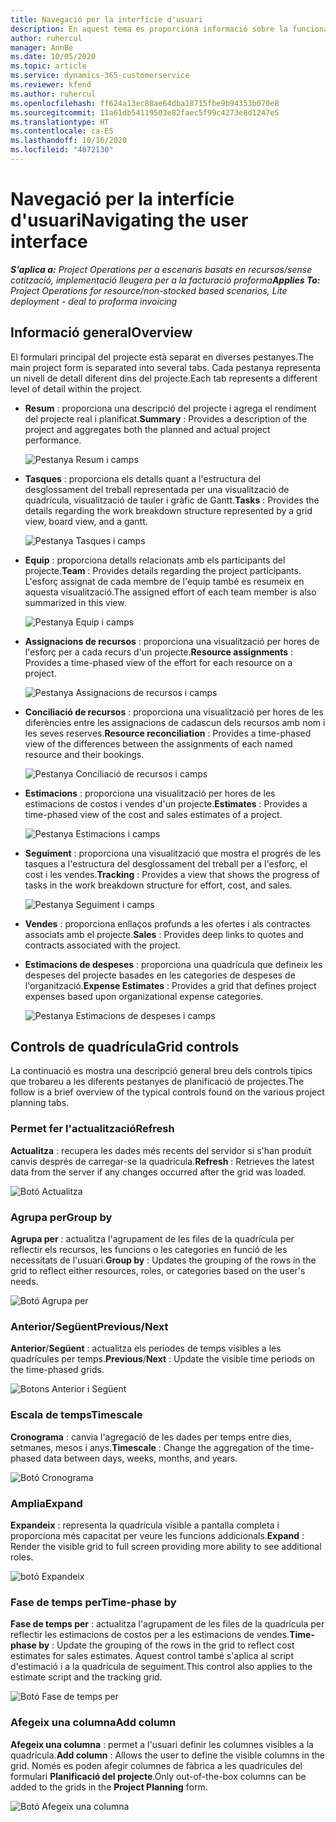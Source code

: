 ```yaml
---
title: Navegació per la interfície d'usuari
description: En aquest tema es proporciona informació sobre la funcionalitat d'administració de projectes al Dynamics 365 Project Operations.
author: ruhercul
manager: AnnBe
ms.date: 10/05/2020
ms.topic: article
ms.service: dynamics-365-customerservice
ms.reviewer: kfend
ms.author: ruhercul
ms.openlocfilehash: ff624a13ec88ae64dba18715fbe9b94353b070e8
ms.sourcegitcommit: 11a61db54119503e82faec5f99c4273e8d1247e5
ms.translationtype: HT
ms.contentlocale: ca-ES
ms.lasthandoff: 10/16/2020
ms.locfileid: "4072130"
---
```

# <a name="navigating-the-user-interface"></a><span data-ttu-id="a3adc-103">Navegació per la interfície d'usuari</span><span class="sxs-lookup"><span data-stu-id="a3adc-103">Navigating the user interface</span></span>

<span data-ttu-id="a3adc-104">_**S'aplica a:** Project Operations per a escenaris basats en recursos/sense cotització, implementació lleugera per a la facturació proforma_</span><span class="sxs-lookup"><span data-stu-id="a3adc-104">_**Applies To:** Project Operations for resource/non-stocked based scenarios, Lite deployment - deal to proforma invoicing_</span></span>

## <a name="overview"></a><span data-ttu-id="a3adc-105">Informació general</span><span class="sxs-lookup"><span data-stu-id="a3adc-105">Overview</span></span>

<span data-ttu-id="a3adc-106">El formulari principal del projecte està separat en diverses pestanyes.</span><span class="sxs-lookup"><span data-stu-id="a3adc-106">The main project form is separated into several tabs.</span></span> <span data-ttu-id="a3adc-107">Cada pestanya representa un nivell de detall diferent dins del projecte.</span><span class="sxs-lookup"><span data-stu-id="a3adc-107">Each tab represents a different level of detail within the project.</span></span>

- <span data-ttu-id="a3adc-108">**Resum** : proporciona una descripció del projecte i agrega el rendiment del projecte real i planificat.</span><span class="sxs-lookup"><span data-stu-id="a3adc-108">**Summary** : Provides a description of the project and aggregates both the planned and actual project performance.</span></span>

    ![Pestanya Resum i camps](media/navigation7.png)

- <span data-ttu-id="a3adc-110">**Tasques** : proporciona els detalls quant a l'estructura del desglossament del treball representada per una visualització de quadrícula, visualització de tauler i gràfic de Gantt.</span><span class="sxs-lookup"><span data-stu-id="a3adc-110">**Tasks** : Provides the details regarding the work breakdown structure represented by a grid view, board view, and a gantt.</span></span>

    ![Pestanya Tasques i camps](media/navigation8.png)

- <span data-ttu-id="a3adc-112">**Equip** : proporciona detalls relacionats amb els participants del projecte.</span><span class="sxs-lookup"><span data-stu-id="a3adc-112">**Team** : Provides details regarding the project participants.</span></span> <span data-ttu-id="a3adc-113">L'esforç assignat de cada membre de l'equip també es resumeix en aquesta visualització.</span><span class="sxs-lookup"><span data-stu-id="a3adc-113">The assigned effort of each team member is also summarized in this view.</span></span>

    ![Pestanya Equip i camps](media/navigation9.png)

- <span data-ttu-id="a3adc-115">**Assignacions de recursos** : proporciona una visualització per hores de l'esforç per a cada recurs d'un projecte.</span><span class="sxs-lookup"><span data-stu-id="a3adc-115">**Resource assignments** : Provides a time-phased view of the effort for each resource on a project.</span></span>

    ![Pestanya Assignacions de recursos i camps](media/navigation10.png)

- <span data-ttu-id="a3adc-117">**Conciliació de recursos** : proporciona una visualització per hores de les diferències entre les assignacions de cadascun dels recursos amb nom i les seves reserves.</span><span class="sxs-lookup"><span data-stu-id="a3adc-117">**Resource reconciliation** : Provides a time-phased view of the differences between the assignments of each named resource and their bookings.</span></span>

    ![Pestanya Conciliació de recursos i camps](media/navigation11.png)

- <span data-ttu-id="a3adc-119">**Estimacions** : proporciona una visualització per hores de les estimacions de costos i vendes d'un projecte.</span><span class="sxs-lookup"><span data-stu-id="a3adc-119">**Estimates** : Provides a time-phased view of the cost and sales estimates of a project.</span></span>

    ![Pestanya Estimacions i camps](media/navigation12.png)

- <span data-ttu-id="a3adc-121">**Seguiment** : proporciona una visualització que mostra el progrés de les tasques a l'estructura del desglossament del treball per a l'esforç, el cost i les vendes.</span><span class="sxs-lookup"><span data-stu-id="a3adc-121">**Tracking** : Provides a view that shows the progress of tasks in the work breakdown structure for effort, cost, and sales.</span></span>

    ![Pestanya Seguiment i camps](media/navigation13.png)

- <span data-ttu-id="a3adc-123">**Vendes** : proporciona enllaços profunds a les ofertes i als contractes associats amb el projecte.</span><span class="sxs-lookup"><span data-stu-id="a3adc-123">**Sales** : Provides deep links to quotes and contracts associated with the project.</span></span>

- <span data-ttu-id="a3adc-124">**Estimacions de despeses** : proporciona una quadrícula que defineix les despeses del projecte basades en les categories de despeses de l'organització.</span><span class="sxs-lookup"><span data-stu-id="a3adc-124">**Expense Estimates** : Provides a grid that defines project expenses based upon organizational expense categories.</span></span>

    ![Pestanya Estimacions de despeses i camps](media/navigation14.png)

## <a name="grid-controls"></a><span data-ttu-id="a3adc-126">Controls de quadrícula</span><span class="sxs-lookup"><span data-stu-id="a3adc-126">Grid controls</span></span>

<span data-ttu-id="a3adc-127">La continuació es mostra una descripció general breu dels controls típics que trobareu a les diferents pestanyes de planificació de projectes.</span><span class="sxs-lookup"><span data-stu-id="a3adc-127">The follow is a brief overview of the typical controls found on the various project planning tabs.</span></span>

### <a name="refresh"></a><span data-ttu-id="a3adc-128">Permet fer l'actualització</span><span class="sxs-lookup"><span data-stu-id="a3adc-128">Refresh</span></span>

<span data-ttu-id="a3adc-129">**Actualitza** : recupera les dades més recents del servidor si s'han produït canvis després de carregar-se la quadrícula.</span><span class="sxs-lookup"><span data-stu-id="a3adc-129">**Refresh** : Retrieves the latest data from the server if any changes occurred after the grid was loaded.</span></span>

![Botó Actualitza](media/navigation7.png)

### <a name="group-by"></a><span data-ttu-id="a3adc-131">Agrupa per</span><span class="sxs-lookup"><span data-stu-id="a3adc-131">Group by</span></span>

<span data-ttu-id="a3adc-132">**Agrupa per** : actualitza l'agrupament de les files de la quadrícula per reflectir els recursos, les funcions o les categories en funció de les necessitats de l'usuari.</span><span class="sxs-lookup"><span data-stu-id="a3adc-132">**Group by** : Updates the grouping of the rows in the grid to reflect either resources, roles, or categories based on the user's needs.</span></span>

![Botó Agrupa per](media/navigation6.png)

### <a name="previousnext"></a><span data-ttu-id="a3adc-134">Anterior/Següent</span><span class="sxs-lookup"><span data-stu-id="a3adc-134">Previous/Next</span></span>

<span data-ttu-id="a3adc-135">**Anterior**/**Següent** : actualitza els períodes de temps visibles a les quadrícules per temps.</span><span class="sxs-lookup"><span data-stu-id="a3adc-135">**Previous**/**Next** : Update the visible time periods on the time-phased grids.</span></span>

![Botons Anterior i Següent](media/navigation2.png)

### <a name="timescale"></a><span data-ttu-id="a3adc-137">Escala de temps</span><span class="sxs-lookup"><span data-stu-id="a3adc-137">Timescale</span></span>

<span data-ttu-id="a3adc-138">**Cronograma** : canvia l'agregació de les dades per temps entre dies, setmanes, mesos i anys.</span><span class="sxs-lookup"><span data-stu-id="a3adc-138">**Timescale** : Change the aggregation of the time-phased data between days, weeks, months, and years.</span></span>

![Botó Cronograma](media/navigation3.png)

### <a name="expand"></a><span data-ttu-id="a3adc-140">Amplia</span><span class="sxs-lookup"><span data-stu-id="a3adc-140">Expand</span></span>

<span data-ttu-id="a3adc-141">**Expandeix** : representa la quadrícula visible a pantalla completa i proporciona més capacitat per veure les funcions addicionals.</span><span class="sxs-lookup"><span data-stu-id="a3adc-141">**Expand** : Render the visible grid to full screen providing more ability to see additional roles.</span></span>

![botó Expandeix](media/navigation4.png)

### <a name="time-phase-by"></a><span data-ttu-id="a3adc-143">Fase de temps per</span><span class="sxs-lookup"><span data-stu-id="a3adc-143">Time-phase by</span></span>

<span data-ttu-id="a3adc-144">**Fase de temps per** : actualitza l'agrupament de les files de la quadrícula per reflectir les estimacions de costos per a les estimacions de vendes.</span><span class="sxs-lookup"><span data-stu-id="a3adc-144">**Time-phase by** : Update the grouping of the rows in the grid to reflect cost estimates for sales estimates.</span></span> <span data-ttu-id="a3adc-145">Aquest control també s'aplica al script d'estimació i a la quadrícula de seguiment.</span><span class="sxs-lookup"><span data-stu-id="a3adc-145">This control also applies to the estimate script and the tracking grid.</span></span>

![Botó Fase de temps per](media/navigation0.png)

### <a name="add-column"></a><span data-ttu-id="a3adc-147">Afegeix una columna</span><span class="sxs-lookup"><span data-stu-id="a3adc-147">Add column</span></span>

<span data-ttu-id="a3adc-148">**Afegeix una columna** : permet a l'usuari definir les columnes visibles a la quadrícula.</span><span class="sxs-lookup"><span data-stu-id="a3adc-148">**Add column** : Allows the user to define the visible columns in the grid.</span></span> <span data-ttu-id="a3adc-149">Només es poden afegir columnes de fàbrica a les quadrícules del formulari **Planificació del projecte**.</span><span class="sxs-lookup"><span data-stu-id="a3adc-149">Only out-of-the-box columns can be added to the grids in the **Project Planning** form.</span></span>

![Botó Afegeix una columna](media/navigation5.png)
